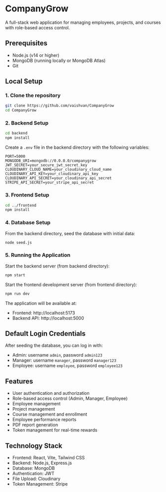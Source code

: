 # CompanyGrow

A full-stack web application for managing employees, projects, and courses with role-based access control.

## Prerequisites

- Node.js (v14 or higher)
- MongoDB (running locally or MongoDB Atlas)
- Git

## Local Setup

### 1. Clone the repository

```bash
git clone https://github.com/vaishvan/CompanyGrow
cd CompanyGrow
```

### 2. Backend Setup

```bash
cd backend
npm install
```

Create a `.env` file in the backend directory with the following variables:

```
PORT=5000
MONGODB_URI=mongodb://0.0.0.0/companygrow
JWT_SECRET=your_secure_jwt_secret_key
CLOUDINARY_CLOUD_NAME=your_cloudinary_cloud_name
CLOUDINARY_API_KEY=your_cloudinary_api_key
CLOUDINARY_API_SECRET=your_cloudinary_api_secret
STRIPE_API_SECRET=your_stripe_api_secret
```

### 3. Frontend Setup

```bash
cd ../frontend
npm install
```

### 4. Database Setup

From the backend directory, seed the database with initial data:

```bash
node seed.js
```

### 5. Running the Application

Start the backend server (from backend directory):

```bash
npm start
```

Start the frontend development server (from frontend directory):

```bash
npm run dev
```

The application will be available at:
- Frontend: http://localhost:5173
- Backend API: http://localhost:5000

## Default Login Credentials

After seeding the database, you can log in with:

- Admin: username `admin`, password `admin123`
- Manager: username `manager`, password `manager123`
- Employee: username `employee`, password `employee123`

## Features

- User authentication and authorization
- Role-based access control (Admin, Manager, Employee)
- Employee management
- Project management
- Course management and enrollment
- Employee performance reports
- PDF report generation
- Token management for real-time rewards

## Technology Stack

- Frontend: React, Vite, Tailwind CSS
- Backend: Node.js, Express.js
- Database: MongoDB
- Authentication: JWT
- File Upload: Cloudinary
- Token Management: Stripe
